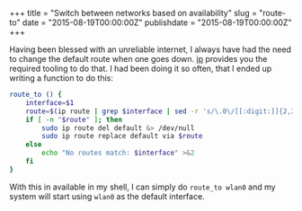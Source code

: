 +++
title = "Switch between networks based on availability"
slug = "route-to"
date = "2015-08-19T00:00:00Z"
publishdate = "2015-08-19T00:00:00Z"
+++

Having been blessed with an unreliable internet, I always have had the need to
change the default route when one goes down. [ip][] provides you the required
tooling to do that. I had been doing it so often, that I ended up writing a
function to do this:

```bash
route_to () {
    interface=$1
    route=$(ip route | grep $interface | sed -r 's/\.0\/[[:digit:]]{2,3} /.1 /' | cut -d ' ' -f -4)
    if [ -n "$route" ]; then
        sudo ip route del default &> /dev/null
        sudo ip route replace default via $route
    else
        echo "No routes match: $interface" >&2
    fi
}
```

With this in available in my shell, I can simply do `route_to wlan0` and my
system will start using `wlan0` as the default interface.

[ip]: http://linux.die.net/man/8/ip
